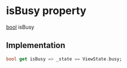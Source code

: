 


# isBusy property









[bool](https://api.flutter.dev/flutter/dart-core/bool-class.html) isBusy
  







## Implementation

```dart
bool get isBusy => _state == ViewState.busy;
```








